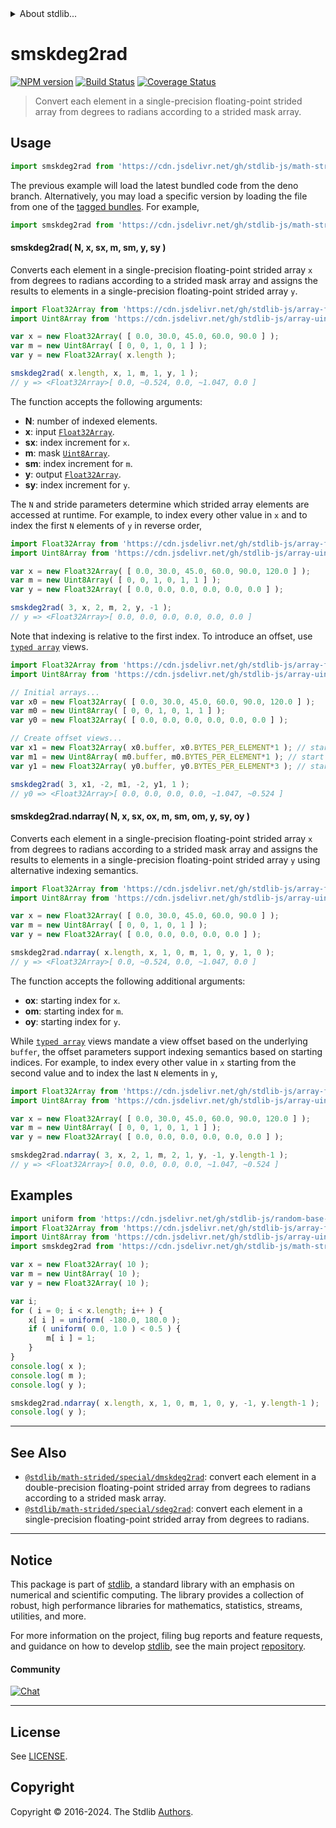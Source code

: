 <!--

@license Apache-2.0

Copyright (c) 2021 The Stdlib Authors.

Licensed under the Apache License, Version 2.0 (the "License");
you may not use this file except in compliance with the License.
You may obtain a copy of the License at

   http://www.apache.org/licenses/LICENSE-2.0

Unless required by applicable law or agreed to in writing, software
distributed under the License is distributed on an "AS IS" BASIS,
WITHOUT WARRANTIES OR CONDITIONS OF ANY KIND, either express or implied.
See the License for the specific language governing permissions and
limitations under the License.

-->


<details>
  <summary>
    About stdlib...
  </summary>
  <p>We believe in a future in which the web is a preferred environment for numerical computation. To help realize this future, we've built stdlib. stdlib is a standard library, with an emphasis on numerical and scientific computation, written in JavaScript (and C) for execution in browsers and in Node.js.</p>
  <p>The library is fully decomposable, being architected in such a way that you can swap out and mix and match APIs and functionality to cater to your exact preferences and use cases.</p>
  <p>When you use stdlib, you can be absolutely certain that you are using the most thorough, rigorous, well-written, studied, documented, tested, measured, and high-quality code out there.</p>
  <p>To join us in bringing numerical computing to the web, get started by checking us out on <a href="https://github.com/stdlib-js/stdlib">GitHub</a>, and please consider <a href="https://opencollective.com/stdlib">financially supporting stdlib</a>. We greatly appreciate your continued support!</p>
</details>

# smskdeg2rad

[![NPM version][npm-image]][npm-url] [![Build Status][test-image]][test-url] [![Coverage Status][coverage-image]][coverage-url] <!-- [![dependencies][dependencies-image]][dependencies-url] -->

> Convert each element in a single-precision floating-point strided array from degrees to radians according to a strided mask array.

<section class="intro">

</section>

<!-- /.intro -->



<section class="usage">

## Usage

```javascript
import smskdeg2rad from 'https://cdn.jsdelivr.net/gh/stdlib-js/math-strided-special-smskdeg2rad@deno/mod.js';
```
The previous example will load the latest bundled code from the deno branch. Alternatively, you may load a specific version by loading the file from one of the [tagged bundles](https://github.com/stdlib-js/math-strided-special-smskdeg2rad/tags). For example,

```javascript
import smskdeg2rad from 'https://cdn.jsdelivr.net/gh/stdlib-js/math-strided-special-smskdeg2rad@v0.2.0-deno/mod.js';
```

#### smskdeg2rad( N, x, sx, m, sm, y, sy )

Converts each element in a single-precision floating-point strided array `x` from degrees to radians according to a strided mask array and assigns the results to elements in a single-precision floating-point strided array `y`.

```javascript
import Float32Array from 'https://cdn.jsdelivr.net/gh/stdlib-js/array-float32@deno/mod.js';
import Uint8Array from 'https://cdn.jsdelivr.net/gh/stdlib-js/array-uint8@deno/mod.js';

var x = new Float32Array( [ 0.0, 30.0, 45.0, 60.0, 90.0 ] );
var m = new Uint8Array( [ 0, 0, 1, 0, 1 ] );
var y = new Float32Array( x.length );

smskdeg2rad( x.length, x, 1, m, 1, y, 1 );
// y => <Float32Array>[ 0.0, ~0.524, 0.0, ~1.047, 0.0 ]
```

The function accepts the following arguments:

-   **N**: number of indexed elements.
-   **x**: input [`Float32Array`][@stdlib/array/float32].
-   **sx**: index increment for `x`.
-   **m**: mask [`Uint8Array`][@stdlib/array/uint8].
-   **sm**: index increment for `m`.
-   **y**: output [`Float32Array`][@stdlib/array/float32].
-   **sy**: index increment for `y`.

The `N` and stride parameters determine which strided array elements are accessed at runtime. For example, to index every other value in `x` and to index the first `N` elements of `y` in reverse order,

```javascript
import Float32Array from 'https://cdn.jsdelivr.net/gh/stdlib-js/array-float32@deno/mod.js';
import Uint8Array from 'https://cdn.jsdelivr.net/gh/stdlib-js/array-uint8@deno/mod.js';

var x = new Float32Array( [ 0.0, 30.0, 45.0, 60.0, 90.0, 120.0 ] );
var m = new Uint8Array( [ 0, 0, 1, 0, 1, 1 ] );
var y = new Float32Array( [ 0.0, 0.0, 0.0, 0.0, 0.0, 0.0 ] );

smskdeg2rad( 3, x, 2, m, 2, y, -1 );
// y => <Float32Array>[ 0.0, 0.0, 0.0, 0.0, 0.0, 0.0 ]
```

Note that indexing is relative to the first index. To introduce an offset, use [`typed array`][@stdlib/array/float32] views.

```javascript
import Float32Array from 'https://cdn.jsdelivr.net/gh/stdlib-js/array-float32@deno/mod.js';
import Uint8Array from 'https://cdn.jsdelivr.net/gh/stdlib-js/array-uint8@deno/mod.js';

// Initial arrays...
var x0 = new Float32Array( [ 0.0, 30.0, 45.0, 60.0, 90.0, 120.0 ] );
var m0 = new Uint8Array( [ 0, 0, 1, 0, 1, 1 ] );
var y0 = new Float32Array( [ 0.0, 0.0, 0.0, 0.0, 0.0, 0.0 ] );

// Create offset views...
var x1 = new Float32Array( x0.buffer, x0.BYTES_PER_ELEMENT*1 ); // start at 2nd element
var m1 = new Uint8Array( m0.buffer, m0.BYTES_PER_ELEMENT*1 ); // start at 2nd element
var y1 = new Float32Array( y0.buffer, y0.BYTES_PER_ELEMENT*3 ); // start at 4th element

smskdeg2rad( 3, x1, -2, m1, -2, y1, 1 );
// y0 => <Float32Array>[ 0.0, 0.0, 0.0, 0.0, ~1.047, ~0.524 ]
```

#### smskdeg2rad.ndarray( N, x, sx, ox, m, sm, om, y, sy, oy )

Converts each element in a single-precision floating-point strided array `x` from degrees to radians according to a strided mask array and assigns the results to elements in a single-precision floating-point strided array `y` using alternative indexing semantics.

```javascript
import Float32Array from 'https://cdn.jsdelivr.net/gh/stdlib-js/array-float32@deno/mod.js';
import Uint8Array from 'https://cdn.jsdelivr.net/gh/stdlib-js/array-uint8@deno/mod.js';

var x = new Float32Array( [ 0.0, 30.0, 45.0, 60.0, 90.0 ] );
var m = new Uint8Array( [ 0, 0, 1, 0, 1 ] );
var y = new Float32Array( [ 0.0, 0.0, 0.0, 0.0, 0.0 ] );

smskdeg2rad.ndarray( x.length, x, 1, 0, m, 1, 0, y, 1, 0 );
// y => <Float32Array>[ 0.0, ~0.524, 0.0, ~1.047, 0.0 ]
```

The function accepts the following additional arguments:

-   **ox**: starting index for `x`.
-   **om**: starting index for `m`.
-   **oy**: starting index for `y`.

While [`typed array`][@stdlib/array/float32] views mandate a view offset based on the underlying `buffer`, the offset parameters support indexing semantics based on starting indices. For example, to index every other value in `x` starting from the second value and to index the last `N` elements in `y`,

```javascript
import Float32Array from 'https://cdn.jsdelivr.net/gh/stdlib-js/array-float32@deno/mod.js';
import Uint8Array from 'https://cdn.jsdelivr.net/gh/stdlib-js/array-uint8@deno/mod.js';

var x = new Float32Array( [ 0.0, 30.0, 45.0, 60.0, 90.0, 120.0 ] );
var m = new Uint8Array( [ 0, 0, 1, 0, 1, 1 ] );
var y = new Float32Array( [ 0.0, 0.0, 0.0, 0.0, 0.0, 0.0 ] );

smskdeg2rad.ndarray( 3, x, 2, 1, m, 2, 1, y, -1, y.length-1 );
// y => <Float32Array>[ 0.0, 0.0, 0.0, 0.0, ~1.047, ~0.524 ]
```

</section>

<!-- /.usage -->

<section class="notes">

</section>

<!-- /.notes -->

<section class="examples">

## Examples

<!-- eslint no-undef: "error" -->

```javascript
import uniform from 'https://cdn.jsdelivr.net/gh/stdlib-js/random-base-uniform@deno/mod.js';
import Float32Array from 'https://cdn.jsdelivr.net/gh/stdlib-js/array-float32@deno/mod.js';
import Uint8Array from 'https://cdn.jsdelivr.net/gh/stdlib-js/array-uint8@deno/mod.js';
import smskdeg2rad from 'https://cdn.jsdelivr.net/gh/stdlib-js/math-strided-special-smskdeg2rad@deno/mod.js';

var x = new Float32Array( 10 );
var m = new Uint8Array( 10 );
var y = new Float32Array( 10 );

var i;
for ( i = 0; i < x.length; i++ ) {
    x[ i ] = uniform( -180.0, 180.0 );
    if ( uniform( 0.0, 1.0 ) < 0.5 ) {
        m[ i ] = 1;
    }
}
console.log( x );
console.log( m );
console.log( y );

smskdeg2rad.ndarray( x.length, x, 1, 0, m, 1, 0, y, -1, y.length-1 );
console.log( y );
```

</section>

<!-- /.examples -->

<!-- C interface documentation. -->



<!-- Section for related `stdlib` packages. Do not manually edit this section, as it is automatically populated. -->

<section class="related">

* * *

## See Also

-   <span class="package-name">[`@stdlib/math-strided/special/dmskdeg2rad`][@stdlib/math/strided/special/dmskdeg2rad]</span><span class="delimiter">: </span><span class="description">convert each element in a double-precision floating-point strided array from degrees to radians according to a strided mask array.</span>
-   <span class="package-name">[`@stdlib/math-strided/special/sdeg2rad`][@stdlib/math/strided/special/sdeg2rad]</span><span class="delimiter">: </span><span class="description">convert each element in a single-precision floating-point strided array from degrees to radians.</span>

</section>

<!-- /.related -->

<!-- Section for all links. Make sure to keep an empty line after the `section` element and another before the `/section` close. -->


<section class="main-repo" >

* * *

## Notice

This package is part of [stdlib][stdlib], a standard library with an emphasis on numerical and scientific computing. The library provides a collection of robust, high performance libraries for mathematics, statistics, streams, utilities, and more.

For more information on the project, filing bug reports and feature requests, and guidance on how to develop [stdlib][stdlib], see the main project [repository][stdlib].

#### Community

[![Chat][chat-image]][chat-url]

---

## License

See [LICENSE][stdlib-license].


## Copyright

Copyright &copy; 2016-2024. The Stdlib [Authors][stdlib-authors].

</section>

<!-- /.stdlib -->

<!-- Section for all links. Make sure to keep an empty line after the `section` element and another before the `/section` close. -->

<section class="links">

[npm-image]: http://img.shields.io/npm/v/@stdlib/math-strided-special-smskdeg2rad.svg
[npm-url]: https://npmjs.org/package/@stdlib/math-strided-special-smskdeg2rad

[test-image]: https://github.com/stdlib-js/math-strided-special-smskdeg2rad/actions/workflows/test.yml/badge.svg?branch=v0.2.0
[test-url]: https://github.com/stdlib-js/math-strided-special-smskdeg2rad/actions/workflows/test.yml?query=branch:v0.2.0

[coverage-image]: https://img.shields.io/codecov/c/github/stdlib-js/math-strided-special-smskdeg2rad/main.svg
[coverage-url]: https://codecov.io/github/stdlib-js/math-strided-special-smskdeg2rad?branch=main

<!--

[dependencies-image]: https://img.shields.io/david/stdlib-js/math-strided-special-smskdeg2rad.svg
[dependencies-url]: https://david-dm.org/stdlib-js/math-strided-special-smskdeg2rad/main

-->

[chat-image]: https://img.shields.io/gitter/room/stdlib-js/stdlib.svg
[chat-url]: https://app.gitter.im/#/room/#stdlib-js_stdlib:gitter.im

[stdlib]: https://github.com/stdlib-js/stdlib

[stdlib-authors]: https://github.com/stdlib-js/stdlib/graphs/contributors

[umd]: https://github.com/umdjs/umd
[es-module]: https://developer.mozilla.org/en-US/docs/Web/JavaScript/Guide/Modules

[deno-url]: https://github.com/stdlib-js/math-strided-special-smskdeg2rad/tree/deno
[deno-readme]: https://github.com/stdlib-js/math-strided-special-smskdeg2rad/blob/deno/README.md
[umd-url]: https://github.com/stdlib-js/math-strided-special-smskdeg2rad/tree/umd
[umd-readme]: https://github.com/stdlib-js/math-strided-special-smskdeg2rad/blob/umd/README.md
[esm-url]: https://github.com/stdlib-js/math-strided-special-smskdeg2rad/tree/esm
[esm-readme]: https://github.com/stdlib-js/math-strided-special-smskdeg2rad/blob/esm/README.md
[branches-url]: https://github.com/stdlib-js/math-strided-special-smskdeg2rad/blob/main/branches.md

[stdlib-license]: https://raw.githubusercontent.com/stdlib-js/math-strided-special-smskdeg2rad/main/LICENSE

[@stdlib/array/float32]: https://github.com/stdlib-js/array-float32/tree/deno

[@stdlib/array/uint8]: https://github.com/stdlib-js/array-uint8/tree/deno

<!-- <related-links> -->

[@stdlib/math/strided/special/dmskdeg2rad]: https://github.com/stdlib-js/math-strided-special-dmskdeg2rad/tree/deno

[@stdlib/math/strided/special/sdeg2rad]: https://github.com/stdlib-js/math-strided-special-sdeg2rad/tree/deno

<!-- </related-links> -->

</section>

<!-- /.links -->
